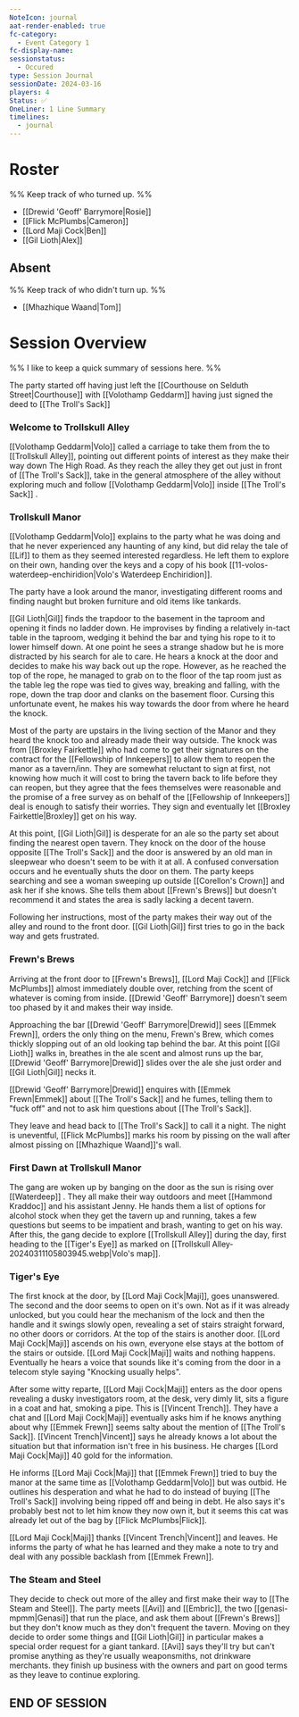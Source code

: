 ```yaml
---
NoteIcon: journal
aat-render-enabled: true
fc-category:
  - Event Category 1
fc-display-name: 
sessionstatus:
  - Occured
type: Session Journal
sessionDate: 2024-03-16
players: 4
Status: ✅
OneLiner: 1 Line Summary
timelines:
  - journal
---
```




# Roster 

%% Keep track of who turned up. %%

- [[Drewid 'Geoff' Barrymore|Rosie]]
- [[Flick McPlumbs|Cameron]]
- [[Lord Maji Cock|Ben]]
- [[Gil Lioth|Alex]]

## Absent

%% Keep track of who didn't turn up. %%

- [[Mhazhique Waand|Tom]]

# Session Overview

%% I like to keep a quick summary of sessions here. %%

The party started off having just left the [[Courthouse on Selduth Street|Courthouse]] with [[Volothamp Geddarm]] having just signed the deed to [[The Troll's Sack]] 

### Welcome to Trollskull Alley
[[Volothamp Geddarm|Volo]] called a carriage to take them from the  to [[Trollskull Alley]], pointing out different points of interest as they make their way down The High Road. As they reach the alley they get out just in front of [[The Troll's Sack]], take in the general atmosphere of the alley without exploring much and follow [[Volothamp Geddarm|Volo]]  inside [[The Troll's Sack]] .

### Trollskull Manor
[[Volothamp Geddarm|Volo]] explains to the party what he was doing and that he never experienced any haunting of any kind, but did relay the tale of [[Lif]] to them as they seemed interested regardless. He left them to explore on their own, handing over the keys and a copy of his book [[11-volos-waterdeep-enchiridion|Volo's Waterdeep Enchiridion]]. 

The party have a look around the manor, investigating different rooms and finding naught but broken furniture and old items like tankards. 

[[Gil Lioth|Gil]] finds the trapdoor to the basement in the taproom and opening it finds no ladder down. He improvises by finding a relatively in-tact table in the taproom, wedging it behind the bar and tying his rope to it to lower himself down. At one point he sees a strange shadow but he is more distracted by his search for ale to care. He hears a knock at the door and decides to make his way back out up the rope. However, as he reached the top of the rope, he managed to grab on to the floor of the tap room just as the table leg the rope was tied to gives way, breaking and falling, with the rope, down the trap door and clanks on the basement floor. Cursing this unfortunate event, he makes his way towards the door from where he heard the knock.

Most of the party are upstairs in the living section of the Manor and they heard the knock too and already made their way outside. The knock was from [[Broxley Fairkettle]] who had come to get their signatures on the contract for the [[Fellowship of Innkeepers]] to allow them to reopen the manor as a tavern/inn. They are somewhat reluctant to sign at first, not knowing how much it will cost to bring the tavern back to life before they can reopen, but they agree that the fees themselves were reasonable and the promise of a free survey as on behalf of the [[Fellowship of Innkeepers]] deal is enough to satisfy their worries.  They sign and eventually let [[Broxley Fairkettle|Broxley]] get on his way.

At this point, [[Gil Lioth|Gil]] is desperate for an ale so the party set about finding the nearest open tavern. They knock on the door of the house opposite [[The Troll's Sack]] and the door is answered by an old man in sleepwear who doesn't seem to be with it at all. A confused conversation occurs and he eventually shuts the door on them. The party keeps searching and see a woman sweeping up outside [[Corellon's Crown]] and ask her if she knows. She tells them about [[Frewn's Brews]] but doesn't recommend it and states the area is sadly lacking  a decent tavern. 

Following her instructions, most of the party makes their way out of the alley and round to the front door. [[Gil Lioth|Gil]] first tries to go in the back way and gets frustrated. 

### Frewn's Brews
Arriving at the front door to [[Frewn's Brews]], [[Lord Maji Cock]] and [[Flick McPlumbs]] almost immediately double over, retching from the scent of whatever is coming from inside. [[Drewid 'Geoff' Barrymore]] doesn't seem too phased by it and makes their way inside. 

Approaching the bar [[Drewid 'Geoff' Barrymore|Drewid]]  sees [[Emmek Frewn]], orders the only thing on the menu, Frewn's Brew, which comes thickly slopping out of an old looking tap behind the bar. At this point [[Gil Lioth]]  walks in, breathes in the ale scent and almost runs up the bar, [[Drewid 'Geoff' Barrymore|Drewid]] slides over the ale she just order and [[Gil Lioth|Gil]]  necks it. 

[[Drewid 'Geoff' Barrymore|Drewid]] enquires with [[Emmek Frewn|Emmek]] about [[The Troll's Sack]] and he fumes, telling them to "fuck off" and not to ask him questions about [[The Troll's Sack]]. 

They leave and head back to [[The Troll's Sack]] to call it a night. The night is uneventful, [[Flick McPlumbs]] marks his room by pissing on the wall after almost pissing on [[Mhazhique Waand]]'s wall. 

### First Dawn at Trollskull Manor
The gang are woken up by banging on the door as the sun is rising over [[Waterdeep]] . They all make their way outdoors and meet [[Hammond Kraddoc]] and his assistant Jenny. He hands them a list of options for alcohol stock when they get the tavern up and running, takes a few questions but seems to be impatient and brash, wanting to get on his way. After this, the gang decide to explore [[Trollskull Alley]]  during the day, first heading to the [[Tiger's Eye]]  as marked on [[Trollskull Alley-20240311105803945.webp|Volo's map]].  

### Tiger's Eye
The first knock at the door, by [[Lord Maji Cock|Maji]], goes unanswered. The second and the door seems to open on it's own. Not as if it was already unlocked, but you could hear the mechanism of the lock and then the handle and it swings slowly open, revealing a set of stairs straight forward, no other doors or corridors. At the top of the stairs is another door. [[Lord Maji Cock|Maji]]  ascends on his own, everyone else stays at the bottom of the stairs or outside.  [[Lord Maji Cock|Maji]] waits and nothing happens. Eventually he hears a voice that sounds like it's coming from the door in a telecom style saying "Knocking usually helps". 

After some witty reparte,  [[Lord Maji Cock|Maji]] enters as the door opens revealing a dusky investigators room, at the desk, very dimly lit, sits a figure in a coat and hat, smoking a pipe. This is [[Vincent Trench]]. They have a chat and [[Lord Maji Cock|Maji]] eventually asks him if he knows anything about why [[Emmek Frewn]] seems salty about the mention of [[The Troll's Sack]]. [[Vincent Trench|Vincent]] says he already knows a lot about the situation but that information isn't free in his business. He charges [[Lord Maji Cock|Maji]] 40 gold for the information. 

He informs [[Lord Maji Cock|Maji]] that [[Emmek Frewn]] tried to buy the manor at the same time as [[Volothamp Geddarm|Volo]] but was outbid. He outlines his desperation and what he had to do instead of buying [[The Troll's Sack]]  involving being ripped off and being in debt. He also says it's probably best not to let him know they now own it, but it seems this cat was already let out of the bag by [[Flick McPlumbs|Flick]].

[[Lord Maji Cock|Maji]] thanks [[Vincent Trench|Vincent]] and leaves.  He informs the party of what he has learned and they make a note to try and deal with any possible backlash from [[Emmek Frewn]].

### The Steam and Steel
They decide to check out more of the alley and first make their way to [[The Steam and Steel]].  The party meets [[Avi]] and [[Embric]], the two [[genasi-mpmm|Genasi]]  that run the place, and ask them about [[Frewn's Brews]] but they don't know much as they don't frequent the tavern. Moving on they decide to order some things and [[Gil Lioth|Gil]] in particular makes a special order request for a giant tankard. [[Avi]] says they'll try but can't promise anything as they're usually weaponsmiths, not drinkware merchants. they finish up business with the owners and part on good terms as they leave to continue exploring.

## END OF SESSION